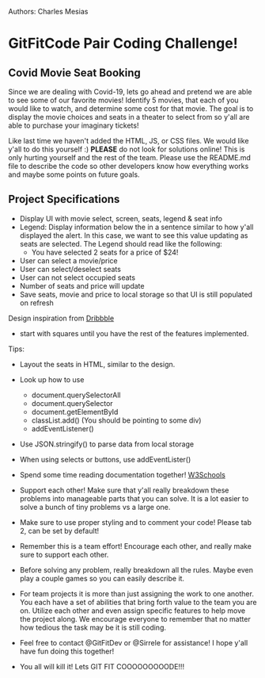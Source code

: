 Authors: Charles Mesias
# GitFitCode Pair Coding Challenge!

## Covid Movie Seat Booking

Since we are dealing with Covid-19, lets go ahead and pretend we are able to see some of our favorite movies! Identify 5 movies, that each of you would like to watch, and determine some cost for that movie. The goal is to display the movie choices and seats in a theater to select from so y'all are able to purchase your imaginary tickets!

Like last time we haven't added the HTML, JS, or CSS files. We would like y'all to do this yourself :)  **PLEASE** do not look for solutions online! This is only hurting yourself and the rest of the team. Please use the README.md file to describe the code so other developers know how everything works and maybe some points on future goals.

## Project Specifications

- Display UI with movie select, screen, seats, legend & seat info
- Legend: Display information below the in a sentence similar to how y'all displayed the alert. In this case, we want to see this value updating as seats are selected. The Legend should read like the following:
  * You have selected 2 seats for a price of $24!
- User can select a movie/price
- User can select/deselect seats
- User can not select occupied seats
- Number of seats and price will update
- Save seats, movie and price to local storage so that UI is still populated on refresh

Design inspiration from [Dribbble](https://dribbble.com/shots/3628370-Movie-Seat-Booking)

- start with squares until you have the rest of the features implemented.

Tips:

- Layout the seats in HTML, similar to the design.
- Look up how to use
  * document.querySelectorAll
  * document.querySelector
  * document.getElementById
  * classList.add() (You should be pointing to some div)
  * addEventListener()
- Use JSON.stringify() to parse data from local storage
- When using selects or buttons, use addEventLister()
- Spend some time reading documentation together! [W3Schools](https://www.w3schools.com/jsref/dom_obj_all.asp)
- Support each other! Make sure that y'all really breakdown these problems into manageable parts that you can solve. It is a lot easier to solve a bunch of tiny problems vs a large one.

- Make sure to use proper styling and to comment your code! Please tab 2, can be set by default!

- Remember this is a team effort! Encourage each other, and really make sure to support each other.

- Before solving any problem, really breakdown all the rules. Maybe even play a couple games so you can easily describe it.

- For team projects it is more than just assigning the work to one another. You each have a set of abilities that bring forth
value to the team you are on. Utilize each other and even assign specific features to help move the project along. We encourage everyone to remember that no matter how tedious the task may be it is still coding.

- Feel free to contact @GitFitDev or @Sirrele for assistance! I hope y'all have fun doing this together!

- You all will kill it! Lets GIT FIT COOOOOOOOODE!!!